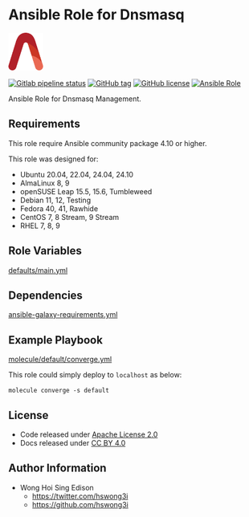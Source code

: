 # Ansible Role for Dnsmasq

<a href="https://alvistack.com" title="AlviStack" target="_blank"><img src="/alvistack.svg" height="75" alt="AlviStack"></a>

[![Gitlab pipeline status](https://img.shields.io/gitlab/pipeline/alvistack/ansible-role-dnsmasq/master)](https://gitlab.com/alvistack/ansible-role-dnsmasq/-/pipelines)
[![GitHub tag](https://img.shields.io/github/tag/alvistack/ansible-role-dnsmasq.svg)](https://github.com/alvistack/ansible-role-dnsmasq/tags)
[![GitHub license](https://img.shields.io/github/license/alvistack/ansible-role-dnsmasq.svg)](https://github.com/alvistack/ansible-role-dnsmasq/blob/master/LICENSE)
[![Ansible Role](https://img.shields.io/badge/galaxy-alvistack.dnsmasq-blue.svg)](https://galaxy.ansible.com/alvistack/dnsmasq)

Ansible Role for Dnsmasq Management.

## Requirements

This role require Ansible community package 4.10 or higher.

This role was designed for:

- Ubuntu 20.04, 22.04, 24.04, 24.10
- AlmaLinux 8, 9
- openSUSE Leap 15.5, 15.6, Tumbleweed
- Debian 11, 12, Testing
- Fedora 40, 41, Rawhide
- CentOS 7, 8 Stream, 9 Stream
- RHEL 7, 8, 9

## Role Variables

[defaults/main.yml](defaults/main.yml)

## Dependencies

[ansible-galaxy-requirements.yml](ansible-galaxy-requirements.yml)

## Example Playbook

[molecule/default/converge.yml](molecule/default/converge.yml)

This role could simply deploy to `localhost` as below:

    molecule converge -s default

## License

- Code released under [Apache License 2.0](LICENSE)
- Docs released under [CC BY 4.0](http://creativecommons.org/licenses/by/4.0/)

## Author Information

- Wong Hoi Sing Edison
  - <https://twitter.com/hswong3i>
  - <https://github.com/hswong3i>
